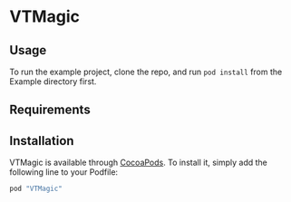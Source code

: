 # VTMagic

## Usage

To run the example project, clone the repo, and run `pod install` from the Example directory first.

## Requirements

## Installation

VTMagic is available through [CocoaPods](http://cocoapods.org). To install
it, simply add the following line to your Podfile:

```ruby
pod "VTMagic"
```